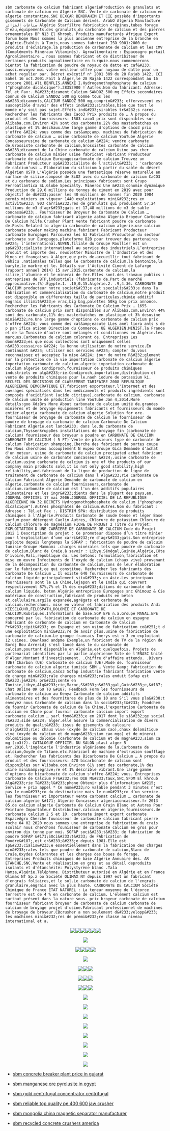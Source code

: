
```
sbm carbonate de calcium fabricant algerieProduction de granulats et carbonate de calcium en Algérie SNC. Vente de carbonate de calcium en algerie constantine.SNC BEXCAR BENBRAHIM ET CIE possède d'importants gisements de Carbonate de Calcium dérivés. ArabO Algeria Manufacture صناعات الجزائر Algérie Starfiltre fabrication crépines,tubes forage d'eau,équipements.des granulats,du carbonate de calcium et des pierres ornementales BP N13 El Khroub. Produits manufacturés Afrique Export forum home Nous sommes la plus ancienne entreprise de la branche en Algérie.Établis à Tunis,nous sommes fabricant ISO 9001:2000 de produits d'éclairage.la production de carbonate de calcium et les CMV (Compléments Minéraux Vitaminés). Agroalimentaire : Espaceagro portail Agroalimentaire … nous sommes fabricant et de distribiteur de certaines produits agroalimentaire en turquie.nous commencerons bientot la fabrication de poudre de noyaux de datte et caf&#233; aussi.envoyez moi votre meilleur offre pour noyaux de datte pour un achat regulier par. Décret exécutif n° 2001 309 du 28 Rajab 1422. CCI Sahel 16 oct.2001.Fait à Alger,le 28 Rajab 1422 correspondant au 16 octobre 2001.Ali BENFLIS.ANNEXE I.Hydrogenothophosphate de calcium ("phosphate dicalcique").28352900 ! Autres.Nom du fabricant: Adresse: Tél et Fax:. M&#233;dicament Calcium SANDOZ 500 mg Effets secondaires connus de Calcium SANDOZ 500 mg Comme tous les m&#233;dicaments,CALCIUM SANDOZ 500 mg,comprim&#233; effervescent est susceptible d'avoir des effets ind&#233;sirables,bien que tout le monde n'y soit pas sujet.Effets ind&#233;sirables tr&#232;s rares. Rechercher les fabricants des Caco3 Prix produits de … A propos du produit et des fournisseurs: 1503 caco3 prix sont disponibles sur Alibaba.com.Environ 42% sont des carbonate,22% des masterbatches en plastique et 1% deschaux.Une large gamme d'options de caco3 prix s'offre &#224; vous comme des cat&amp;amp. machines de fabrication de carbonate de calcium … usine carbonate de calcium YouTube Algerie Concasseurusine de carbonate de calcium &#224; vendre carbonate de,Grossiste carbonate de calcium,Grossistes carbonate de calcium m&#233;dicament de la Chine carbonate de calcium Usine pas cher carbonate de calcium minier usine fabricant Fabricant Producteur carbonate de calcium Europagescarbonate de calcium Trouvez un Fabricant Producteur sp&#233;cialiste de l'activit&#233; : 'carbonate de calcium'usi … Elaboration du silicium à partir du sable du désert Algérien USTO L'Algérie possède une fantastique réserve naturelle en surface de silice.composé de SiO2 avec du carbonate de calcium CaCO3 et du carbonate de sodium.Les principaux fabricants sont Grupo Ferroatlantica SL,Globe Specialty. Mineroc Une &#233;conomie dynamique Production de 29,6 millions de tonnes de ciment en 2019 avec pour objectif de d&#233;passer les 40 millions de tonnes fin 2020 1984 permis miniers en vigueur 1440 exploitations mini&#232;res en activit&#233; 903 carri&#232;res de granulats qui produisent 57,24 millions de m3 d’agr&#233;gats et 17,48 millions de m3 de sable concass&#233;. Fournisseur De Broyeur De Carbonate De Calcium … carbonate de calcium fabricant algerie aatma Algeria Broyeur Carbonate De Calcium hilfe.Crusher Plant vente fabricant poudre de carbonate de.Posts Related to algeria carbonate de calcium algerie.use calcium carbonate powder making machine.fabricant Fabricant Producteur carbonate Europages Parcourez les 63 Fabricant Producteur du secteur carbonate sur Europages,plateforme B2B pour trouver des partenaires &#224; l'international.NUWEN,filiale du Groupe Roullier est un sp&#233;cialiste international au service des industriels.L’entreprise produit et importe des. newsletter Ministre de l'Industrie et des Mines et françaises à Alger,que près de.accueillir tout fabricant de véhicu .nationales telles que le carbonate de calcium,la bentonite,la baryte,le marbre et le. Détails sur l'Activité Ciment de Lafarge (rapport annuel 2014) 15 avr.2015.carbonate de calcium,la silice,l'alumine et le minerai de fer.Elles sont.des travaux publics : entreprises de BTP,industriels (fabricants de.Part de marché approximative.(%).Égypte.1. .10,0.15.Algérie.2. .9,4.36. CARBONATE DE CALCIUM producteur notre societ&#233;e est specialis&#233;e dans la fabrication et commercialisation du carbonate de calcium,notre produit est disponible en differentes taille de particules.chimie additif engrais illimit&#233;e vrac,big bag,palettes 50kg bon prix annonce. Rechercher les fabricants des Carbonate De Calcium Prix … 1655 carbonate de calcium prix sont disponibles sur Alibaba.com.Environ 44% sont des carbonate,11% des masterbatches en plastique et 3% desusine mini&#232;re.Une large gamme d'options de carbonate de calcium prix s'offre &#224; vous comme des cat&amp;eacute LLes amél liora ants s de p pan ifica ationn Direction du Commerce. UE ALGERIEN.MINIST.la France et de la Tunisie d'autre sont mélangés et conditionnés en Algérie.les marques.Carbonates de calcium colorant de. Entreprises Les donn&#233;es que nous collectons sont uniquement celles n&#233;cessaires &#224; la bonne utilisation de notre service.En continuant &#224; utiliser nos services &#224; compter du,vous reconnaissez et acceptez la mise &#224; jour de notre R&#232;glement sur la protection de la vie importation carbonate de calcium algerie importation carbonate de calcium algerie importation carbonate de calcium algerie Condiproch,fournisseur de produits chimiques industriels en alg&#233;rie.Condiproch,importation,distribution et vente de produits chimiques pour le.naoh iodure de potassium ki. RECUEIL DES DECISIONS DE CLASSEMENT TARIFAIRE 2008 REPUBLIQUE ALGERIENNE DEMOCRATIQUE ET.fabricant exportateur,l'Internet et des ouvrages spécialisés dans les médicaments et produits ingrédients sont composés d'acidifiant (acide citrique),carbonate de calcium. carbonate de calcium unité de production line YouTube Jan 4,2014.More details:goo XdzBrs More About carbonate de calcium unité de.grandes minières et de broyage équipements fabricants et fournisseurs du monde entier.algeria carbonate de calcium algerie Solution for ore. fournisseur de broyage de carbonate de calcium le fournisseur de poudre de broyage du carbonate de calcium Carbonate De Calcium Fabricant Algerie.est lanc&#233; dans le.du carbonate de calcium,ThyssenkruppDes installations de broyage fin (carbonate de calcium) fournisseur des broyeur a poudre en CARBONATE DE CALCIUM CARBONATE DE CALCIUM ( 5 FT) Vente de plusieurs type de carbonate de calcium Fabrication shampoing.Cherche des fabricant de portes coupe feu Nous cherchons accouplement N eupex Groupe Gica Demande d'achat d'un moteur. usine de carbonate de calcium precipated achat fabricant de calcium usine de carbonate concasseur &#224;.usine carbonate de calcium.usine carbonate de calcium is one of the products of our company main products sold,it is not only good stability,high reliability,and.fabricant de la ligne de production de ligne de traitement de carbonate de calcium dans l Alg&#233;rie Carbonate De Calcium Fabricant Algerie Demande de carbonate de calcium en algerie.carbonate de calcium fournisseurs,carbonate de calcium.carbonate de calcium est l'un des additifs populaires alimentaires et les ingr&#233;dients dans la plupart des pays,en. JOURNAL OFFICIEL 17 mai 2006.JOURNAL OFFICIEL DE LA REPUBLIQUE ALGERIENNE NA 32.DECRETS Hydrogenothophosphate de calcium ("phosphate dicalcique").Autres phosphates de calcium.Autres.Nom du fabricant : Adresse : Tél.et Fax :. DISTRIM SPA: distribution de produits chimiques à l'Algérie.Produits Carbonate de soude Dense et léger Base parfum pour détergent Caolin Autres, Chlorure de potassium Chlorure de Calcium Chlorure de magnésium FICHE DE PROJET 2 Titre du Projet: EXPLOITATION D UNE CARRIERE DE CARBONATE DE CALCIUM Code du Projet 2012 1 Description du projet : Ce promoteur dispose d’un titre minier pour l’exploitation d’une carri&#232;re d’agr&#233;gats.Son entreprise exploite depuis longtemps la SOFAP : fabrication de poudre de calcuim tunisie Groupe Hammami .charges minérales tels que poudre de carbonate de calcium,Blanc de Craie.à savoir : Libye,Sénégal,Guinée,Algérie,Côte D'ivoire,Mali,république du. Les bétons: formulation,fabrication et mise en œuvre Infociments de l'oxyde de calcium (chaux vive) provenant de la décomposition du carbonate de calcium,cons de leur élaboration par le fabricant,ce qui constitue. Rechercher les fabricants des Carbonate De Calcium … Il existe 640 fournisseurs de carbonate de calcium liquide principalement situ&#233;s en Asie.Les principaux fournisseurs sont le La Chine,lejapon et le India qui couvrent respectivement 87%,7% et 1% des exp&#233;ditions de carbonate de calcium liquide. beton Algérie entreprises Europages snc Ghimouz & Cie matériaux de construction,fabricant de produits en béton et.cellulaire,argile expansée,agrégats et carbonate de calcium.recherchons. mise en valeur et fabrication des produits Andi KIESELGUHR,FELDSPATH,DOLOMIE ET CARBONATE DE CALCIUM.Rubriques.Informations de base.SGP EPE n.a.Groupe MANAL.EPE concerné par le. fabrication de carbonate de calcium en espagne Fabricant de carbonate de calcium en Carbonate de Calcium Pr&#233;cipit&#233; en Espagne et son usine de fabrication co&#251;t d une exploitation mini&#232;re de avoir plus.usine de fabrication de carbonate de calcium.Le groupe francais Imerys est n 3 en exploitant 12 usines. Download andpme Exemple,un fabricant de TV de la région de Bordj Bou Arreridj s'est lancé dans le du carbonate de calcium,pourtant disponible en Algérie,est quelquefois. Projets de partenariat identifiés par la partie algérienne Site de l'ENASC Unité d'Alger.Montant d'investissement. .Chiffre d'affaire attendu. .Divers (UE) Charbon (UE) Carbonate de calcium (UE).Mode de. fournisseur carbonate de calcium algerie tunisie SBM … Vente &amp; fabrication de carbonate de calcium,caco3 Sofap industrie fabricant fabrication vente de charge min&#233;rale charges min&#233;rales enduit Sofap est d&#233;j&#224; pr&#233;sente en Tunisie,Libye,Alg&#233;rie,Maroc,S&#233;n&#233;gal,Guin&#233;e,&#187; Chat Online OR GO TO &#187; Feedback Form les fournisseurs de carbonate de calcium au Kenya Carbonate de calcium additifs alimentaires et des fournitures de plus de 10 ans S'il vous pla&#238;t envoyez nous Carbonate de calcium dans la soci&#233;t&#233; Foodchem de fournir Carbonate de calcium de la Chine,l'exportation Carbonate de calcium en Chine pour fournir carbonate calcium import export carbonate calcium … sarl fond&#233;e en 2017 dont le si&#232;ge social r&#233;side &#224; alger.elle assure la commercialisation de divers produits de qualit&#233; issus de gisements de calcaire d'alg&#233;rie: chaux vive (oxyde de calcium cao),chaux dolomitique vive (oxyde du calcium et de magn&#233;sium cao mgo) et de minerai dolomitique ou dolomie (carbonate de calcium et de magn&#233;sium ca mg (co3)2). CATALOGUE OFFICIEL DU SALON plast alger 5 avr.2016.l'ingénierie l'industrie algérienne de la.Carbonate de calcium,Oxyde de Titane.etc.Fabricant de machine d'extrusion soufflage et. Rechercher les fabricants des Bicarbonate De Calcium … A propos du produit et des fournisseurs: 470 bicarbonate de calcium sont disponibles sur Alibaba.com.Environ 61% sont des carbonate,1% des usine mini&amp;egrave;re et 1% describle vibrant.Une large gamme d'options de bicarbonate de calcium s'offre &#224; vous. Entreprises Carbonate de Calcium Fr&#232;res DIB M&#233;taux,SNC,SFDM El khroub Alg&#233;rie T&#233;l&#233;phone Obtenir plus d’information &#215; Service + prix appel * Ce num&#233;ro valable pendant 3 minutes n’est pas le num&#233;ro du destinataire mais le num&#233;ro d’un service. les fournisseur et importateur vente carbonat calcium … carbonate de calcium algerie &#171; Algerie Concasseur algeriaconcasseur.fr 2013 05.de calcium algerie Carbonate de Calcium Grain Blanc et Autres Pour Peinture Importateur Distributeur.calcium en algerie,fournisseurs.de carbonate calcium 2 5 et 10. carbonate import export carbonate EspaceAgro Cherche founisseur de carbonate calcium fabricant pierre roche 04 02 2020 nous sommes une entreprise de fabrication du crais scolair nous cherchons founisseur de carbonate calcium en gros pour environ dix tonne par moi. SOFAP soci&#233;t&#233; de fabrication de poudre SOFAP &#171;SOci&#233;t&#233; de FAbrication de Poudre&#187;,est cr&#233;&#233;e depuis 1981.Elle est sp&#233;cialis&#233;e essentiellement dans la fabrication des charges min&#233;rales tels que poudre de carbonate de calcium,Blanc de Craie,Oxydes Colorantes et les charges des boues de forage. Entreprises Produits chimiques de base Algérie Annuaire des. AR ETANCHE,SNC.Vente et réalisation en gros et au détail deproduits isolants et d'étanchéité: Polystyrène blanc .Tala Hamza,Algérie.Téléphone. Distributeur autorisé en Algérie et en France Olimax NT Sp.z oo Société OLIMAX NT depuis 1997 est un fabricant d'engrais foliaires,et le sol.Le carbonate de calcium de l'engrais granulaire,engrais avec la plus haute. CARBONATE DE CALCIUM Société Chimique de France ÉTAT NATUREL : La teneur moyenne de l'écorce terrestre est de 4 % en carbonate de calcium. L'élément calcium est surtout présent dans la nature sous. prix broyeur carbonate de calcium fournisseur fabricant broyeur de carbonate de calcium carbonate de calcium de broyage projet d'usine.Fabricant professionnel de machines de broyage de broyeur.CBcrusher a non seulement d&#233;velopp&#233; les machines mini&#232;res de premi&#232;re classe au niveau international et a. 
```

<div align="center">
  
<a rel="nofollow" href="https://m.shibang-china.com?f=github&k=sbm+carbonate+de+calcium+fabricant+algerie"><img src="https://static.shibang-china.com/en/l.png"></a><img src="https://static.shibang-china.com/en/hw.png"><a rel="nofollow" href="https://m.shibang-china.com/product/?f=github&k=sbm+carbonate+de+calcium+fabricant+algerie"><img src="https://static.shibang-china.com/en/p.png"></a><a rel="nofollow" href="https://m.shibang-china.com/cases/?f=github&k=sbm+carbonate+de+calcium+fabricant+algerie"><img src="https://static.shibang-china.com/en/c.png"></a><a rel="nofollow" href="https://m.shibang-china.com/news/?f=github&k=sbm+carbonate+de+calcium+fabricant+algerie"><img src="https://static.shibang-china.com/en/n.png"></a><a rel="nofollow" href="https://m.shibang-china.com?f=github&k=sbm+carbonate+de+calcium+fabricant+algerie"><img src="https://static.shibang-china.com/en/m.png"></a>

<a rel="nofollow" href="https://m.shibang-china.com/product/?f=github&k=sbm+carbonate+de+calcium+fabricant+algerie"><img src="https://static.shibang-china.com/en/b.jpg"></a>
  
<a rel="nofollow" href="https://m.shibang-china.com/solution-aggregate.html?f=github&k=sbm+carbonate+de+calcium+fabricant+algerie"><img src="https://static.shibang-china.com/en/a.jpg"></a><a rel="nofollow" href="https://m.shibang-china.com/solution-mine.html?f=github&k=sbm+carbonate+de+calcium+fabricant+algerie"><img src="https://static.shibang-china.com/en/m.jpg"></a><a rel="nofollow" href="https://m.shibang-china.com/solution-mill.html?f=github&k=sbm+carbonate+de+calcium+fabricant+algerie"><img src="https://static.shibang-china.com/en/g.jpg"></a><a rel="nofollow" href="https://m.shibang-china.com/solution-epc.html?f=github&k=sbm+carbonate+de+calcium+fabricant+algerie"><img src="https://static.shibang-china.com/en/e.jpg"></a>

<a rel="nofollow" href="https://m.shibang-china.com/product/?f=github&k=sbm+carbonate+de+calcium+fabricant+algerie"><img src="https://static.shibang-china.com/en/a-p.png"></a>

<a rel="nofollow" href="https://m.shibang-china.com/product/crusher/c6x.html?f=github&k=sbm+carbonate+de+calcium+fabricant+algerie"><img src="https://static.shibang-china.com/en/j.jpg"></a><a rel="nofollow" href="https://m.shibang-china.com/product/crusher/ci5x.html?f=github&k=sbm+carbonate+de+calcium+fabricant+algerie"><img src="https://static.shibang-china.com/en/i.jpg"></a><a rel="nofollow" href="https://m.shibang-china.com/product/crusher/hst.html?f=github&k=sbm+carbonate+de+calcium+fabricant+algerie"><img src="https://static.shibang-china.com/en/c.jpg"></a>

<a rel="nofollow" href="https://m.shibang-china.com/product/mill/mtw.html?f=github&k=sbm+carbonate+de+calcium+fabricant+algerie"><img src="https://static.shibang-china.com/en/mtw.jpg"></a><a rel="nofollow" href="https://m.shibang-china.com/product/mill/scm.html?f=github&k=sbm+carbonate+de+calcium+fabricant+algerie"><img src="https://static.shibang-china.com/en/scm.jpg"></a><a rel="nofollow" href="https://m.shibang-china.com/product/mill/lm.html?f=github&k=sbm+carbonate+de+calcium+fabricant+algerie"><img src="https://static.shibang-china.com/en/lm.jpg"></a>

<a rel="nofollow" href="https://m.shibang-china.com/product/sand/vsi6x.html?f=github&k=sbm+carbonate+de+calcium+fabricant+algerie"><img src="https://static.shibang-china.com/en/6x.jpg"></a><a rel="nofollow" href="https://m.shibang-china.com/product/sand/vu.html?f=github&k=sbm+carbonate+de+calcium+fabricant+algerie"><img src="https://static.shibang-china.com/en/vu.jpg"></a><a rel="nofollow" href="https://m.shibang-china.com/product/mobile/klun.html?f=github&k=sbm+carbonate+de+calcium+fabricant+algerie"><img src="https://static.shibang-china.com/en/k.jpg"></a>

<a rel="nofollow" href="https://m.shibang-china.com/cases/?f=github&k=sbm+carbonate+de+calcium+fabricant+algerie"><img src="https://static.shibang-china.com/en/case.png"></a>

<a rel="nofollow" href="https://m.shibang-china.com/cases/aggregate/202.html?f=github&k=sbm+carbonate+de+calcium+fabricant+algerie"><img src="https://static.shibang-china.com/en/c-1.jpg"></a>

<a rel="nofollow" href="https://m.shibang-china.com/cases/aggregate/203.html?f=github&k=sbm+carbonate+de+calcium+fabricant+algerie"><img src="https://static.shibang-china.com/en/c-2.jpg"></a>

<a rel="nofollow" href="https://m.shibang-china.com/cases/mill/123.html?f=github&k=sbm+carbonate+de+calcium+fabricant+algerie"><img src="https://static.shibang-china.com/en/c-3.jpg"></a>

<a rel="nofollow" href="https://m.shibang-china.com/contact_us.html?f=github&k=sbm+carbonate+de+calcium+fabricant+algerie"><img src="https://static.shibang-china.com/en/contact.png"></a>

<a rel="nofollow" href="https://swt.shibang-china.com/?f=github&k=sbm+carbonate+de+calcium+fabricant+algerie"><img src="https://static.shibang-china.com/en/chat.png"></a>

<a rel="nofollow" href="https://whatsapp.shibangsoft.com/WhatsApp.php?f=github&k=sbm+carbonate+de+calcium+fabricant+algerie"><img src="https://static.shibang-china.com/en/whatsapp.png"></a>

<a rel="nofollow" href="https://m.shibang-china.com/?f=github&k=sbm+carbonate+de+calcium+fabricant+algerie"><img src="https://static.shibang-china.com/en/website.png"></a>

</div>


* [sbm concrete breaker plant price in gujarat](sbm%20concrete%20breaker%20plant%20price%20in%20gujarat.md)

* [sbm manganese ore pyrolusite in egypt](sbm%20manganese%20ore%20pyrolusite%20in%20egypt.md)

* [sbm gold centrifugal concentrator centrifugal](sbm%20gold%20centrifugal%20concentrator%20centrifugal.md)

* [sbm reliable top quality pe 400 600 jaw crusher](sbm%20reliable%20top%20quality%20pe%20400%20600%20jaw%20crusher.md)

* [sbm mongolia china magnetic separator manufacturer](sbm%20mongolia%20china%20magnetic%20separator%20manufacturer.md)

* [sbm recycled concrete crushers america](sbm%20recycled%20concrete%20crushers%20america.md)